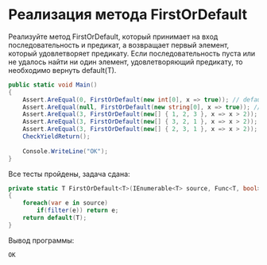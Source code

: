 # Реализация метода FirstOrDefault

Реализуйте метод FirstOrDefault, который принимает на вход последовательность и предикат, а возвращает первый элемент, который удовлетворяет предикату. Если последовательность пуста или не удалось найти ни один элемент, удовлетворяющий предикату, то необходимо вернуть default(T).

```cs
public static void Main()
{
    Assert.AreEqual(0, FirstOrDefault(new int[0], x => true)); // default(int) == 0
    Assert.AreEqual(null, FirstOrDefault(new string[0], x => true)); // default(string) == null
    Assert.AreEqual(3, FirstOrDefault(new[] { 1, 2, 3 }, x => x > 2));
    Assert.AreEqual(3, FirstOrDefault(new[] { 3, 2, 1 }, x => x > 2));
    Assert.AreEqual(3, FirstOrDefault(new[] { 2, 3, 1 }, x => x > 2));
    CheckYieldReturn();
    
    Console.WriteLine("OK");
}
```

Все тесты пройдены, задача сдана:
```cs
private static T FirstOrDefault<T>(IEnumerable<T> source, Func<T, bool> filter)
{
    foreach(var e in source)
        if(filter(e)) return e;
    return default(T);
}
```

Вывод программы:
```cs
OK
```
